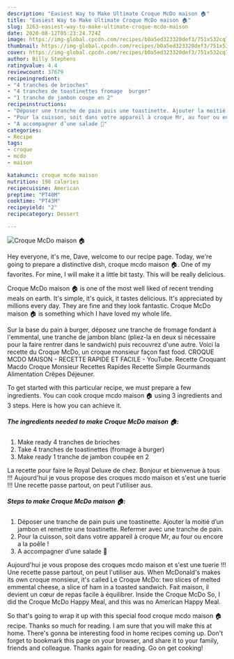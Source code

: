 ```yaml
---
description: "Easiest Way to Make Ultimate Croque McDo maison 🏠"
title: "Easiest Way to Make Ultimate Croque McDo maison 🏠"
slug: 3263-easiest-way-to-make-ultimate-croque-mcdo-maison
date: 2020-08-12T05:23:24.724Z
image: https://img-global.cpcdn.com/recipes/b0a5ed323320def3/751x532cq70/croque-mcdo-maison-🏠-photo-principale-de-la-recette.jpg
thumbnail: https://img-global.cpcdn.com/recipes/b0a5ed323320def3/751x532cq70/croque-mcdo-maison-🏠-photo-principale-de-la-recette.jpg
cover: https://img-global.cpcdn.com/recipes/b0a5ed323320def3/751x532cq70/croque-mcdo-maison-🏠-photo-principale-de-la-recette.jpg
author: Billy Stephens
ratingvalue: 4.4
reviewcount: 37679
recipeingredient:
- "4 tranches de brioches"
- "4 tranches de toastinettes fromage  burger"
- "1 tranche de jambon coupe en 2"
recipeinstructions:
- "Déposer une tranche de pain puis une toastinette. Ajouter la moitié d’un jambon et remettre une toastinette. Refermer avec une tranche de pain."
- "Pour la cuisson, soit dans votre appareil à croque Mr, au four ou encore a la poêle !"
- "A accompagner d’une salade 🥗"
categories:
- Recipe
tags:
- croque
- mcdo
- maison

katakunci: croque mcdo maison 
nutrition: 198 calories
recipecuisine: American
preptime: "PT40M"
cooktime: "PT43M"
recipeyield: "2"
recipecategory: Dessert

---
```



![Croque McDo maison 🏠](https://img-global.cpcdn.com/recipes/b0a5ed323320def3/751x532cq70/croque-mcdo-maison-🏠-photo-principale-de-la-recette.jpg)

Hey everyone, it's me, Dave, welcome to our recipe page. Today, we're going to prepare a distinctive dish, croque mcdo maison 🏠. One of my favorites. For mine, I will make it a little bit tasty. This will be really delicious.

Croque McDo maison 🏠 is one of the most well liked of recent trending meals on earth. It's simple, it's quick, it tastes delicious. It's appreciated by millions every day. They are fine and they look fantastic. Croque McDo maison 🏠 is something which I have loved my whole life.

Sur la base du pain à burger, déposez une tranche de fromage fondant à l&#39;emmental, une tranche de jambon blanc (pliez-la en deux si nécessaire pour la faire rentrer dans le sandwich) puis recouvrez d&#39;une autre. Voici la recette du Croque McDo, un croque monsieur façon fast food. CROQUE MCDO MAISON - RECETTE RAPIDE ET FACILE - YouTube. Recette Croquant Macdo Croque Monsieur Recettes Rapides Recette Simple Gourmands Alimentation Crêpes Déjeuner.


To get started with this particular recipe, we must prepare a few ingredients. You can cook croque mcdo maison 🏠 using 3 ingredients and 3 steps. Here is how you can achieve it.

<!--inarticleads1-->

##### The ingredients needed to make Croque McDo maison 🏠:

1. Make ready 4 tranches de brioches
1. Take 4 tranches de toastinettes (fromage à burger)
1. Make ready 1 tranche de jambon coupée en 2


La recette pour faire le Royal Deluxe de chez. Bonjour et bienvenue à tous !!! Aujourd&#39;hui je vous propose des croques mcdo maison et s&#39;est une tuerie !!! Une recette passe partout, on peut l&#39;utiliser aus. 

<!--inarticleads2-->

##### Steps to make Croque McDo maison 🏠:

1. Déposer une tranche de pain puis une toastinette. Ajouter la moitié d’un jambon et remettre une toastinette. Refermer avec une tranche de pain.
1. Pour la cuisson, soit dans votre appareil à croque Mr, au four ou encore a la poêle !
1. A accompagner d’une salade 🥗


Aujourd&#39;hui je vous propose des croques mcdo maison et s&#39;est une tuerie !!! Une recette passe partout, on peut l&#39;utiliser aus. When McDonald&#39;s makes its own croque monsieur, it&#39;s called Le Croque McDo: two slices of melted emmental cheese, a slice of ham in a toasted sandwich. Fait maison, il devient un cœur de repas facile à équilibrer. Inside the Croque McDo So, I did the Croque McDo Happy Meal, and this was no American Happy Meal. 

So that's going to wrap it up with this special food croque mcdo maison 🏠 recipe. Thanks so much for reading. I am sure that you will make this at home. There's gonna be interesting food in home recipes coming up. Don't forget to bookmark this page on your browser, and share it to your family, friends and colleague. Thanks again for reading. Go on get cooking!
